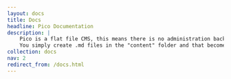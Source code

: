 ```yaml
---
layout: docs
title: Docs
headline: Pico Documentation
description: |
    Pico is a flat file CMS, this means there is no administration backend or database to deal with.<br />
    You simply create .md files in the "content" folder and that becomes a page.
collection: docs
nav: 2
redirect_from: /docs.html
---
```

